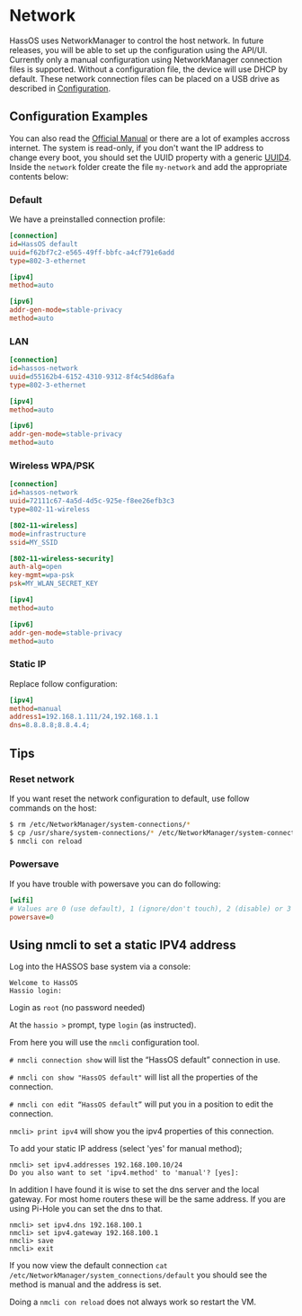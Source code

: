 # Network

HassOS uses NetworkManager to control the host network. In future releases, you will be able to set up the configuration using the API/UI. Currently only a manual configuration using NetworkManager connection files is supported. Without a configuration file, the device will use DHCP by default. These network connection files can be placed on a USB drive as described in [Configuration][configuration-usb].

## Configuration Examples

You can also read the [Official Manual][keyfile] or there are a lot of examples accross internet. The system is read-only, if you don't want the IP address to change every boot, you should set the UUID property with a generic [UUID4][uuid]. Inside the `network` folder create the file `my-network` and add the appropriate contents below:

### Default

We have a preinstalled connection profile:

```ini
[connection]
id=HassOS default
uuid=f62bf7c2-e565-49ff-bbfc-a4cf791e6add
type=802-3-ethernet

[ipv4]
method=auto

[ipv6]
addr-gen-mode=stable-privacy
method=auto
```

### LAN

```ini
[connection]
id=hassos-network
uuid=d55162b4-6152-4310-9312-8f4c54d86afa
type=802-3-ethernet

[ipv4]
method=auto

[ipv6]
addr-gen-mode=stable-privacy
method=auto
```

### Wireless WPA/PSK

```ini
[connection]
id=hassos-network
uuid=72111c67-4a5d-4d5c-925e-f8ee26efb3c3
type=802-11-wireless

[802-11-wireless]
mode=infrastructure
ssid=MY_SSID

[802-11-wireless-security]
auth-alg=open
key-mgmt=wpa-psk
psk=MY_WLAN_SECRET_KEY

[ipv4]
method=auto

[ipv6]
addr-gen-mode=stable-privacy
method=auto
```

### Static IP

Replace follow configuration:

```ini
[ipv4]
method=manual
address1=192.168.1.111/24,192.168.1.1
dns=8.8.8.8;8.8.4.4;
```

## Tips

### Reset network

If you want reset the network configuration to default, use follow commands on the host:

```bash
$ rm /etc/NetworkManager/system-connections/*
$ cp /usr/share/system-connections/* /etc/NetworkManager/system-connections/
$ nmcli con reload
```

### Powersave

If you have trouble with powersave you can do following:

```ini
[wifi]
# Values are 0 (use default), 1 (ignore/don't touch), 2 (disable) or 3 (enable).
powersave=0
```
## Using nmcli to set a static IPV4 address

Log into the HASSOS base system via a console:

```
Welcome to HassOS
Hassio login:
```
Login as `root` (no password needed)

At the `hassio >` prompt, type `login` (as instructed).

From here you will use the `nmcli` configuration tool.

`# nmcli connection show` will list the “HassOS default” connection in use.

`# nmcli con show "HassOS default"` will list all the properties of the connection.

`# nmcli con edit “HassOS default”` will put you in a position to edit the connection.

`nmcli> print ipv4` will show you the ipv4 properties of this connection.

To add your static IP address (select 'yes' for manual method);
```
nmcli> set ipv4.addresses 192.168.100.10/24
Do you also want to set 'ipv4.method' to 'manual'? [yes]:
```
In addition I have found it is wise to set the dns server and the local gateway.  For most home routers these will be the same address.  If you are using Pi-Hole you can set the dns to that.
```
nmcli> set ipv4.dns 192.168.100.1
nmcli> set ipv4.gateway 192.168.100.1
nmcli> save
nmcli> exit
```

If you now view the default connection `cat /etc/NetworkManager/system_connections/default` you should see the method is manual and the address is set.

Doing a `nmcli con reload` does not always work so restart the VM.

[keyfile]: https://developer.gnome.org/NetworkManager/stable/nm-settings.html
[configuration-usb]: configuration.md
[uuid]: https://www.uuidgenerator.net/
